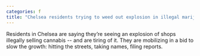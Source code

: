 ```yaml
---
categories: f
title: "Chelsea residents trying to weed out explosion in illegal marijuana shops"
---
```

Residents in Chelsea are saying they’re seeing an explosion of shops illegally selling cannabis -- and are tiring of it. They are mobilizing in a bid to slow the growth: hitting the streets, taking names, filing reports.